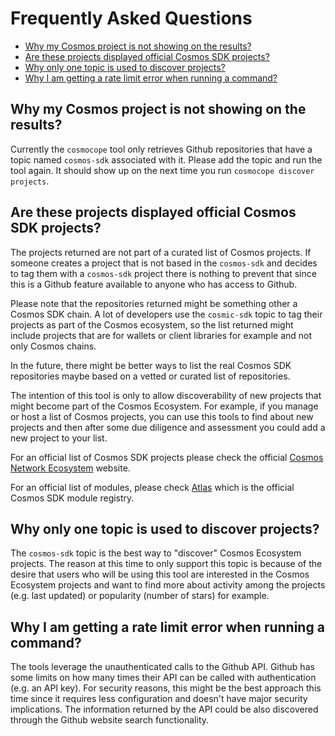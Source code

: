 # Frequently Asked Questions

- [Why my Cosmos project is not showing on the results?](#why-my-cosmos-project-is-not-showing-on-the-results)
- [Are these projects displayed official Cosmos SDK projects?](#are-these-projects-displayed-official-cosmos-sdk-projects)
- [Why only one topic is used to discover projects?](#why-only-one-topic-is-used-to-discover-projects)
- [Why I am getting a rate limit error when running a command?](#why-i-am-getting-a-rate-limit-error-when-running-a-command)

## Why my Cosmos project is not showing on the results?

Currently the `cosmocope` tool only retrieves Github repositories that have a topic named `cosmos-sdk` associated with it. Please add the topic and run the tool again. It should show up on the next time you run `cosmocope discover projects`. 

## Are these projects displayed official Cosmos SDK projects?

The projects returned are not part of a curated list of Cosmos projects. If someone creates a project that is not based in the `cosmos-sdk` and decides to tag them with a `cosmos-sdk` project there is nothing to prevent that since this is a Github feature available to anyone who has access to Github. 

Please note that the repositories returned might be something other a Cosmos SDK chain. A lot of developers use the `cosmic-sdk` topic to tag their projects as part of the Cosmos ecosystem, so the list returned might include projects that are for wallets or client libraries for example and not only Cosmos chains.

In the future, there might be better ways to list the real Cosmos SDK repositories maybe based on a vetted or curated list of repositories. 

The intention of this tool is only to allow discoverability of new projects that might become part of the Cosmos Ecosystem. For example, if you manage or host a list of Cosmos projects, you can use this tools to find about new projects and then after some due diligence and assessment you could add a new project to your list.

For an official list of Cosmos SDK projects please check the official [Cosmos Network Ecosystem](https://cosmos.network/ecosystem) website.

For an official list of modules, please check [Atlas](https://atlas.cosmos.network) which is the official Cosmos SDK module registry.

## Why only one topic is used to discover projects?

The `cosmos-sdk` topic is the best way to "discover"  Cosmos Ecosystem projects. The reason at this time to only support this topic is because of the desire that users who will be using this tool are interested in the Cosmos Ecosystem projects and want to find more about activity among the projects (e.g. last updated) or popularity (number of stars) for example.

## Why I am getting a rate limit error when running a command?

The tools leverage the unauthenticated calls to the Github API. Github has some limits on how many times their API can be called with authentication (e.g. an API key). For security reasons, this might be the best approach this time since it requires less configuration and doesn't have major security implications. The information returned by the API could be also discovered through the Github website search functionality.

